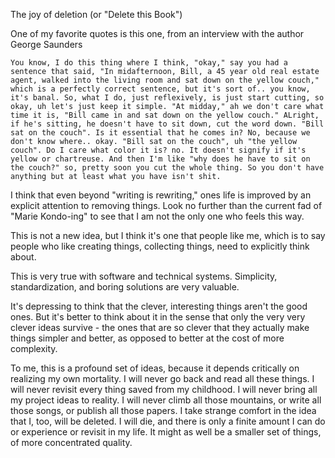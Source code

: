 The joy of deletion (or "Delete this Book")

One of my favorite quotes is this one, from an interview with the author George Saunders


    You know, I do this thing where I think, "okay," say you had a sentence that said, "In midafternoon, Bill, a 45 year old real estate agent, walked into the living room and sat down on the yellow couch," which is a perfectly correct sentence, but it's sort of.. you know, it's banal. So, what I do, just reflexively, is just start cutting, so okay, uh let's just keep it simple. "At midday," ah we don't care what time it is, "Bill came in and sat down on the yellow couch." ALright, if he's sitting, he doesn't have to sit down, cut the word down. "Bill sat on the couch". Is it essential that he comes in? No, because we don't know where.. okay. "Bill sat on the couch", uh "the yellow couch". Do I care what color it is? no. It doesn't signify if it's yellow or chartreuse. And then I'm like "why does he have to sit on the couch?" so, pretty soon you cut the whole thing. So you don't have anything but at least what you have isn't shit.


I think that even beyond "writing is rewriting," ones life is improved by an explicit attention to removing things. Look no further than the current fad of "Marie Kondo-ing" to see that I am not the only one who feels this way.


This is not a new idea, but I think it's one that people like me, which is to say people who like creating things, collecting things, need to explicitly think about.

This is very true with software and technical systems. Simplicity, standardization, and boring solutions are very valuable.

It's depressing to think that the clever, interesting things aren't the good ones. But it's better to think about it in the sense that only the very very clever ideas survive - the ones that are so clever that they actually make things simpler and better, as opposed to better at the cost of more complexity.

To me, this is a profound set of ideas, because it depends critically on realizing my own mortality. I will never go back and read all these things. I will never revisit every thing saved from my childhood. I will never bring all my project ideas to reality. I will never climb all those mountains, or write all those songs, or publish all those papers. I take strange comfort in the idea that I, too, will be deleted. I will die, and there is only a finite amount I can do or experience or revisit in my life. It might as well be a smaller set of things, of more concentrated quality.
